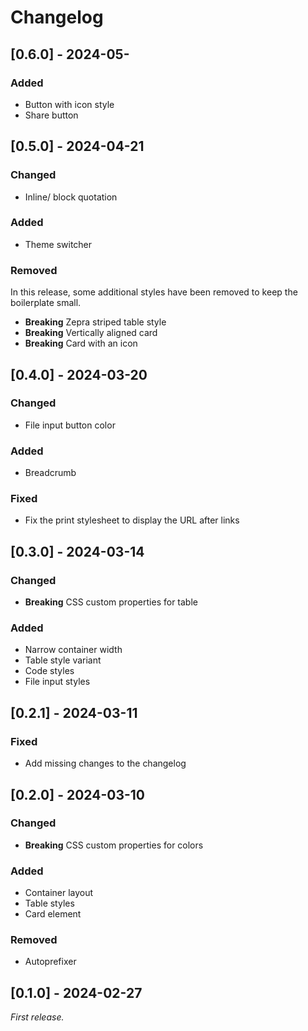 # Changelog

## [0.6.0] - 2024-05-

### Added

- Button with icon style
- Share button

## [0.5.0] - 2024-04-21

### Changed

- Inline/ block quotation

### Added

- Theme switcher

### Removed

In this release, some additional styles have been removed to keep the boilerplate small.

- **Breaking** Zepra striped table style
- **Breaking** Vertically aligned card
- **Breaking** Card with an icon

## [0.4.0] - 2024-03-20

### Changed

- File input button color

### Added

- Breadcrumb

### Fixed

- Fix the print stylesheet to display the URL after links

## [0.3.0] - 2024-03-14

### Changed

- **Breaking** CSS custom properties for table

### Added

- Narrow container width
- Table style variant
- Code styles
- File input styles

## [0.2.1] - 2024-03-11

### Fixed

- Add missing changes to the changelog

## [0.2.0] - 2024-03-10

### Changed

- **Breaking** CSS custom properties for colors

### Added

- Container layout
- Table styles
- Card element

### Removed

- Autoprefixer

## [0.1.0] - 2024-02-27

_First release._
